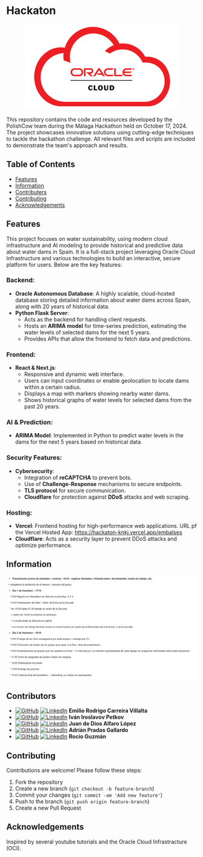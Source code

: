# Hackaton
<p align="center">
  <img src="https://github.com/rorro6787/rorro6787/blob/main/Images/Oracle-Cloud-Emblem.png" width="400"/>
</p>

This repository contains the code and resources developed by the PolishCow team during the Málaga Hackathon held on October 17, 2024. The project showcases innovative solutions using cutting-edge techniques to tackle the hackathon challenge. All relevant files and scripts are included to demonstrate the team's approach and results.

## Table of Contents

- [Features](#features)
- [Information](#information)
- [Contributers](#contributors)
- [Contributing](#contributing)
- [Acknowledgements](#acknowledgements)

## Features
This project focuses on water sustainability, using modern cloud infrastructure and AI modeling to provide historical and predictive data about water dams in Spain. It is a full-stack project leveraging Oracle Cloud Infrastructure and various technologies to build an interactive, secure platform for users. Below are the key features:

### Backend:
- **Oracle Autonomous Database**: A highly scalable, cloud-hosted database storing detailed information about water dams across Spain, along with 20 years of historical data.
- **Python Flask Server**: 
  - Acts as the backend for handling client requests.
  - Hosts an **ARIMA model** for time-series prediction, estimating the water levels of selected dams for the next 5 years.
  - Provides APIs that allow the frontend to fetch data and predictions.

### Frontend:
- **React & Next.js**: 
  - Responsive and dynamic web interface.
  - Users can input coordinates or enable geolocation to locate dams within a certain radius.
  - Displays a map with markers showing nearby water dams.
  - Shows historical graphs of water levels for selected dams from the past 20 years.

### AI & Prediction:
- **ARIMA Model**: Implemented in Python to predict water levels in the dams for the next 5 years based on historical data.

### Security Features:
- **Cybersecurity**:
  - Integration of **reCAPTCHA** to prevent bots.
  - Use of **Challenge-Response** mechanisms to secure endpoints.
  - **TLS protocol** for secure communication.
  - **Cloudflare** for protection against **DDoS** attacks and web scraping.

### Hosting:
- **Vercel**: Frontend hosting for high-performance web applications. URL pf the Vercel Hosted App: https://hackaton-knkj.vercel.app/embalses
- **Cloudflare**: Acts as a security layer to prevent DDoS attacks and optimize performance.

## Information
<p align="center">
  <img src="https://github.com/rorro6787/rorro6787/blob/main/Images/Captura%20desde%202024-10-16%2023-24-08.png"/>
</p>

## Contributors

- [![GitHub](https://img.shields.io/badge/GitHub-100000?style=flat&logo=github&logoColor=white)](https://github.com/rorro6787) [![LinkedIn](https://img.shields.io/badge/LinkedIn-0077B5?style=flat&logo=linkedin&logoColor=white)](https://www.linkedin.com/in/emilio-rodrigo-carreira-villalta-2a62aa250/) **Emilio Rodrigo Carreira Villalta**
- [![GitHub](https://img.shields.io/badge/GitHub-100000?style=flat&logo=github&logoColor=white)](https://www.linkedin.com/in/ivan-iroslavov-petkov-80b960236/) [![LinkedIn](https://img.shields.io/badge/LinkedIn-0077B5?style=flat&logo=linkedin&logoColor=white)](https://www.linkedin.com/in/ivan-iroslavov-petkov-80b960236/) **Iván Iroslavov Petkov**
- [![GitHub](https://img.shields.io/badge/GitHub-100000?style=flat&logo=github&logoColor=white)](https://www.linkedin.com/in/alfarojdd/) [![LinkedIn](https://img.shields.io/badge/LinkedIn-0077B5?style=flat&logo=linkedin&logoColor=white)](https://www.linkedin.com/in/alfarojdd/) **Juan de Dios Alfaro López**
- [![GitHub](https://img.shields.io/badge/GitHub-100000?style=flat&logo=github&logoColor=white)](https://www.linkedin.com/in/adrian-pradas-gallardo-376799323/) [![LinkedIn](https://img.shields.io/badge/LinkedIn-0077B5?style=flat&logo=linkedin&logoColor=white)]([https://www.linkedin.com/in/alfarojdd/](https://www.linkedin.com/in/adrian-pradas-gallardo-376799323/)) **Adrián Pradas Gallardo**
- [![GitHub](https://img.shields.io/badge/GitHub-100000?style=flat&logo=github&logoColor=white)](https://www.linkedin.com/in/rocio-guzman-112a87213/) [![LinkedIn](https://img.shields.io/badge/LinkedIn-0077B5?style=flat&logo=linkedin&logoColor=white)](https://www.linkedin.com/in/rocio-guzman-112a87213/) **Rocío Guzmán**

## Contributing

Contributions are welcome! Please follow these steps:

1. Fork the repository
2. Create a new branch (`git checkout -b feature-branch`)
3. Commit your changes (`git commit -am 'Add new feature'`)
4. Push to the branch (`git push origin feature-branch`)
5. Create a new Pull Request

## Acknowledgements

Inspired by several youtube tutorials and the Oracle Cloud Infrastracture (OCI).
